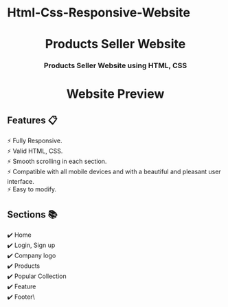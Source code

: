 # Html-Css-Responsive-Website

<h1 align = "center">Products Seller Website</h1>
<h3 align="center"> Products Seller Website using HTML, CSS</h3>
<h1 align="center"> Website Preview </h1>  



## Features 📋
⚡️ Fully Responsive.\
⚡️ Valid HTML, CSS.\
⚡️ Smooth scrolling in each section.\
⚡️ Compatible with all mobile devices and with a beautiful and pleasant user interface.\
⚡️ Easy to modify.


## Sections 📚
✔️ Home\
✔️ Login, Sign up\
✔️ Company logo\
✔️ Products \
✔️ Popular Collection \
✔️ Feature\
✔️ Footer\
